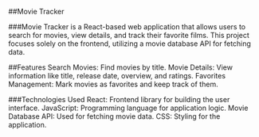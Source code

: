 ##Movie Tracker

###Movie Tracker is a React-based web application that allows users to search for movies, view details, and track their favorite films. This project focuses solely on the frontend, utilizing a movie database API for fetching data.

##Features
Search Movies: Find movies by title.
Movie Details: View information like title, release date, overview, and ratings.
Favorites Management: Mark movies as favorites and keep track of them.

###Technologies Used
React: Frontend library for building the user interface.
JavaScript: Programming language for application logic.
Movie Database API: Used for fetching movie data.
CSS: Styling for the application.
